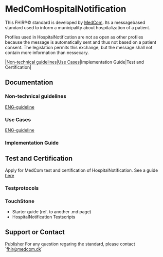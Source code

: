 # MedComHospitalNotification

This FHIR&reg;&copy; standard is developed by [MedCom](https://www.medcom.dk/). Its a messagebased standard used to inform a municipality about hospitalization of a patient.

Profiles used in HospitalNotification are not as open as other profiles because the message is automatically sent and thus not based on a patient consent. The legislation permits this exchange, but the message shall not contain more information than nessecary.

|[Non-technical guidelines](#non-technical-guidelines)|[Use Cases](#use-cases)|Implementation Guide|Test and Certification|


## Documentation 

### Non-technical guidelines 
[ENG-guideline](docs\documentation\NonTechnicalGuidelines_1.0.1.md)


### Use Cases
[ENG-guideline](.\documentation\UseCase_Eng.md)

### Implementation Guide


## Test and Certification
Apply for MedCom test and certification of HospitalNotification. See a guide [here](https://www.medcom.dk/standarder/testcenter/bestilling-af-test)
### Testprotocols 
### TouchStone
- Starter guide (ref. to another .md page)
- HospitalNotification Testscripts


## Support or Contact

[Publisher](https://www.medcom.dk/)
For any question regaring the standard, please contact ´fhir@medcom.dk´